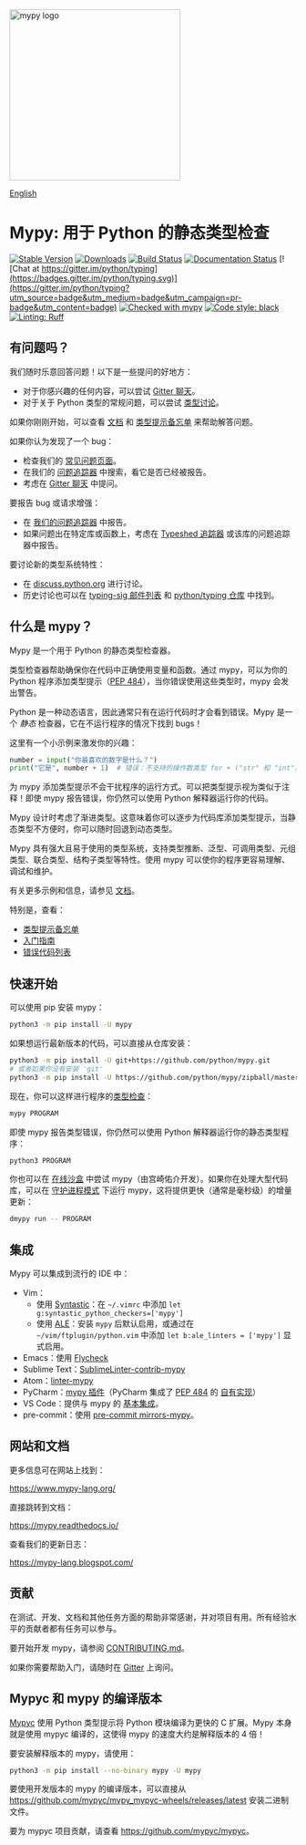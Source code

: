 <img src="docs/source/mypy_light.svg" alt="mypy logo" width="300px"/>

[English](https://github.com/python/mypy)

Mypy: 用于 Python 的静态类型检查
=======================================

[![Stable Version](https://img.shields.io/pypi/v/mypy?color=blue)](https://pypi.org/project/mypy/)
[![Downloads](https://img.shields.io/pypi/dm/mypy)](https://pypistats.org/packages/mypy)
[![Build Status](https://github.com/python/mypy/actions/workflows/test.yml/badge.svg)](https://github.com/python/mypy/actions)
[![Documentation Status](https://readthedocs.org/projects/mypy/badge/?version=latest)](https://mypy.readthedocs.io/en/latest/?badge=latest)
[![Chat at https://gitter.im/python/typing](https://badges.gitter.im/python/typing.svg)](https://gitter.im/python/typing?utm_source=badge&utm_medium=badge&utm_campaign=pr-badge&utm_content=badge)
[![Checked with mypy](https://www.mypy-lang.org/static/mypy_badge.svg)](https://mypy-lang.org/)
[![Code style: black](https://img.shields.io/badge/code%20style-black-000000.svg)](https://github.com/psf/black)
[![Linting: Ruff](https://img.shields.io/endpoint?url=https://raw.githubusercontent.com/charliermarsh/ruff/main/assets/badge/v2.json)](https://github.com/astral-sh/ruff)

有问题吗？
---------------

我们随时乐意回答问题！以下是一些提问的好地方：

- 对于你感兴趣的任何内容，可以尝试 [Gitter 聊天](https://gitter.im/python/typing)。
- 对于关于 Python 类型的常规问题，可以尝试 [类型讨论](https://github.com/python/typing/discussions)。

如果你刚刚开始，可以查看 [文档](https://mypy.readthedocs.io/en/stable/index.html) 和 [类型提示备忘单](https://mypy.readthedocs.io/en/stable/cheat_sheet_py3.html) 来帮助解答问题。

如果你认为发现了一个 bug：

- 检查我们的 [常见问题页面](https://mypy.readthedocs.io/en/stable/common_issues.html)。
- 在我们的 [问题追踪器](https://github.com/python/mypy/issues) 中搜索，看它是否已经被报告。
- 考虑在 [Gitter 聊天](https://gitter.im/python/typing) 中提问。

要报告 bug 或请求增强：

- 在 [我们的问题追踪器](https://github.com/python/mypy/issues) 中报告。
- 如果问题出在特定库或函数上，考虑在 [Typeshed 追踪器](https://github.com/python/typeshed/issues) 或该库的问题追踪器中报告。

要讨论新的类型系统特性：

- 在 [discuss.python.org](https://discuss.python.org/c/typing/32) 进行讨论。
- 历史讨论也可以在 [typing-sig 邮件列表](https://mail.python.org/archives/list/typing-sig@python.org/) 和 [python/typing 仓库](https://github.com/python/typing/issues) 中找到。

什么是 mypy？
-------------

Mypy 是一个用于 Python 的静态类型检查器。

类型检查器帮助确保你在代码中正确使用变量和函数。通过 mypy，可以为你的 Python 程序添加类型提示（[PEP 484](https://www.python.org/dev/peps/pep-0484/)），当你错误使用这些类型时，mypy 会发出警告。

Python 是一种动态语言，因此通常只有在运行代码时才会看到错误。Mypy 是一个 *静态* 检查器，它在不运行程序的情况下找到 bugs！

这里有一个小示例来激发你的兴趣：

```python
number = input("你最喜欢的数字是什么？")
print("它是", number + 1)  # 错误：不支持的操作数类型 for + ("str" 和 "int")
```

为 mypy 添加类型提示不会干扰程序的运行方式。可以把类型提示视为类似于注释！即使 mypy 报告错误，你仍然可以使用 Python 解释器运行你的代码。

Mypy 设计时考虑了渐进类型。这意味着你可以逐步为代码库添加类型提示，当静态类型不方便时，你可以随时回退到动态类型。

Mypy 具有强大且易于使用的类型系统，支持类型推断、泛型、可调用类型、元组类型、联合类型、结构子类型等特性。使用 mypy 可以使你的程序更容易理解、调试和维护。

有关更多示例和信息，请参见 [文档](https://mypy.readthedocs.io/en/stable/index.html)。

特别是，查看：

- [类型提示备忘单](https://mypy.readthedocs.io/en/stable/cheat_sheet_py3.html)
- [入门指南](https://mypy.readthedocs.io/en/stable/getting_started.html)
- [错误代码列表](https://mypy.readthedocs.io/en/stable/error_code_list.html)

快速开始
-----------

可以使用 pip 安装 mypy：

```bash
python3 -m pip install -U mypy
```

如果想运行最新版本的代码，可以直接从仓库安装：

```bash
python3 -m pip install -U git+https://github.com/python/mypy.git
# 或者如果你没有安装 'git'
python3 -m pip install -U https://github.com/python/mypy/zipball/master
```

现在，你可以这样进行程序的[类型检查]：

```bash
mypy PROGRAM
```

即使 mypy 报告类型错误，你仍然可以使用 Python 解释器运行你的静态类型程序：

```bash
python3 PROGRAM
```

你也可以在 [在线沙盒](https://mypy-play.net/) 中尝试 mypy（由宫崎佑介开发）。如果你在处理大型代码库，可以在 [守护进程模式] 下运行 mypy，这将提供更快（通常是毫秒级）的增量更新：

```bash
dmypy run -- PROGRAM
```

[类型检查]: https://mypy.readthedocs.io/en/latest/getting_started.html#function-signatures-and-dynamic-vs-static-typing
[守护进程模式]: https://mypy.readthedocs.io/en/stable/mypy_daemon.html

[statically typed parts]: https://mypy.readthedocs.io/en/latest/getting_started.html#function-signatures-and-dynamic-vs-static-typing
[daemon mode]: https://mypy.readthedocs.io/en/stable/mypy_daemon.html

集成
------------

Mypy 可以集成到流行的 IDE 中：

- Vim：
  - 使用 [Syntastic](https://github.com/vim-syntastic/syntastic)：在 `~/.vimrc` 中添加
    `let g:syntastic_python_checkers=['mypy']`
  - 使用 [ALE](https://github.com/dense-analysis/ale)：安装 `mypy` 后默认启用，或通过在 `~/vim/ftplugin/python.vim` 中添加 `let b:ale_linters = ['mypy']` 显式启用。
- Emacs：使用 [Flycheck](https://github.com/flycheck/)
- Sublime Text：[SublimeLinter-contrib-mypy](https://github.com/fredcallaway/SublimeLinter-contrib-mypy)
- Atom：[linter-mypy](https://atom.io/packages/linter-mypy)
- PyCharm：[mypy 插件](https://github.com/dropbox/mypy-PyCharm-plugin)（PyCharm 集成了 [PEP 484](https://peps.python.org/pep-0484/) 的 [自有实现](https://www.jetbrains.com/help/pycharm/type-hinting-in-product.html)）
- VS Code：提供与 mypy 的 [基本集成](https://code.visualstudio.com/docs/python/linting#_mypy)。
- pre-commit：使用 [pre-commit mirrors-mypy](https://github.com/pre-commit/mirrors-mypy)。

网站和文档
--------------------------

更多信息可在网站上找到：

  <https://www.mypy-lang.org/>

直接跳转到文档：

  <https://mypy.readthedocs.io/>

查看我们的更新日志：

  <https://mypy-lang.blogspot.com/>

贡献
------------

在测试、开发、文档和其他任务方面的帮助非常感谢，并对项目有用。所有经验水平的贡献者都有任务可以参与。

要开始开发 mypy，请参阅 [CONTRIBUTING.md](CONTRIBUTING.md)。

如果你需要帮助入门，请随时在 [Gitter](https://gitter.im/python/typing) 上询问。

Mypyc 和 mypy 的编译版本
----------------------------------

[Mypyc](https://github.com/mypyc/mypyc) 使用 Python 类型提示将 Python 模块编译为更快的 C 扩展。Mypy 本身就是使用 mypyc 编译的，这使得 mypy 的速度大约是解释版本的 4 倍！

要安装解释版本的 mypy，请使用：

```bash
python3 -m pip install --no-binary mypy -U mypy
```

要使用开发版本的 mypy 的编译版本，可以直接从 <https://github.com/mypyc/mypy_mypyc-wheels/releases/latest> 安装二进制文件。

要为 mypyc 项目贡献，请查看 <https://github.com/mypyc/mypyc>。
